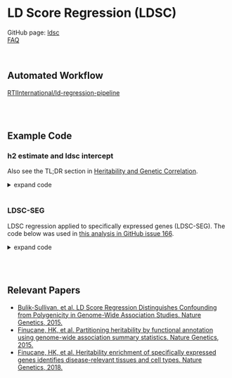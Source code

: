 # LD Score Regression (LDSC)
GitHub page: [ldsc](https://github.com/bulik/ldsc)<br>
[FAQ](https://github.com/bulik/ldsc/wiki/FAQ)

<br>

## Automated Workflow
[RTIInternational/ld-regression-pipeline](https://github.com/RTIInternational/ld-regression-pipeline) 

<br><br>

## Example Code
### h2 estimate and ldsc intercept
Also see the TL;DR section in [Heritability and Genetic Correlation](https://github.com/bulik/ldsc/wiki/Heritability-and-Genetic-Correlation).

<details>
  <summary>expand code</summary>
  
```
# start interactive session
docker run -it -v $PWD:/data/ \
    rtibiocloud/ldsc:v1.0.1_0bb574e /bin/bash

# Download data
cd /data/
wget https://data.broadinstitute.org/alkesgroup/LDSCORE/eur_w_ld_chr.tar.bz2
wget https://data.broadinstitute.org/alkesgroup/LDSCORE/w_hm3.snplist.bz2
tar -jxvf eur_w_ld_chr.tar.bz2
bunzip2 w_hm3.snplist.bz2

# Munge data
/opt/ldsc/munge_sumstats.py \
	--sumstats meta_results.txt \
	--N 17314 \
	--out meta_munged \
	--merge-alleles w_hm3.snplist

# calculate h2 estimate and ldsc intercept 
/opt/ldsc/ldsc.py \
	--h2 meta_munged.sumstats.gz \
	--ref-ld-chr eur_w_ld_chr/ \
	--w-ld-chr eur_w_ld_chr/ \
	--out meta_h2
```
</details>

<br>

### LDSC-SEG
LDSC regression applied to specifically expressed genes (LDSC-SEG).
The code below was used in [this analysis in GitHub issue 166](https://github.com/RTIInternational/bioinformatics/issues/166#issuecomment-816057301).

<details>
  <summary>expand code</summary>

```bash
# interactive session
docker run -it -v $PWD:/data/ \
    rtibiocloud/ldsc:v1.0.1_0bb574e bash

window=100000
for fdr in {"0.05","0.10"}; do # loop through each BED file
    coord_file=/data/deg_bedfiles/meta_analysis_sumstats_no_singletons_20220727_fdr${fdr}_coord.tsv 
    geneset_file=/data/deg_bedfiles/meta_analysis_sumstats_no_singletons_20220727_fdr${fdr}_geneset.tsv

    # store processing files for each meta in separate dir
    mkdir -p /data/{annotations_ldscores,results}/fdr$fdr/

    for j in {1..22}; do # loop through each chromosome
        python /opt/ldsc/make_annot.py \ # create annotation files
            --gene-set-file $geneset_file \
            --gene-coord-file $coord_file \
            --windowsize $window \
            --bimfile /data/1000g/1000G_EUR_Phase3_plink/1000G.EUR.QC.$j.bim \
            --annot-file /data/annotations_ldscores/fdr$fdr/oa_twas_meta_fdr${fdr}genes_window${window}_chr$j.annot.gz

        python /opt/ldsc/ldsc.py \ # compute LD scores
            --l2 \
            --thin-annot \
            --ld-wind-cm 1 \
            --print-snps /data/1000g/1000G_EUR_Phase3_baseline/print_snps.txt \
            --bfile /data/1000g/1000G_EUR_Phase3_plink/1000G.EUR.QC.$j \
            --annot /data/annotations_ldscores/fdr$fdr/oa_twas_meta_fdr${fdr}genes_window${window}_chr$j.annot.gz \
            --out /data/annotations_ldscores/fdr$fdr/oa_twas_meta_fdr${fdr}genes_window${window}_chr$j
    done # end chr loop


    for trait in {"age_of_initiation","alcohol_dependence","drinks_per_week","alzheimers_disease","als","anorexia","adhd","autism","bipolar","cannabus_use_disorder","cigarettes_per_day","cotinine_levels","depressive_symptoms","ftnd","heaviness_smoking_index","lifetime_cannabis_use","major_depressive_disorder","neuroticism","opioid_addiction_gsem","parkinsons","ptsd","schizophrenia","smoking_cessation","smoking_initiation"}; do  # loop through all traits
        case $trait in  # use sumstats files that corresponds to the trait name for the h2 estimate
        
            "age_of_initiation") stats=/data/sumstats/AgeOfInitiation.txt.munged.merged.txt.gz ;;
            "alcohol_dependence") stats=/data/sumstats/pgc_alcdep.eur_discovery.aug2018_release.txt.munged.merged.txt.gz ;;
            "drinks_per_week") stats=/data/sumstats/DrinksPerWeek.txt.munged.merged.txt.gz ;;
            "alzheimers_disease") stats=/data/sumstats/alzheimers_disease_lambert2013_nat_genet.sumstats.gz ;;
            "als") stats=/data/sumstats/amyotrophic_lateral_sclerosis_rheenen2016_nat_genet.sumstats.gz ;;
            "anorexia") stats=/data/sumstats/anorexia_watson2019_workflow_ready.txt.munged.merged.txt.gz ;;
            "adhd") stats=/data/sumstats/daner_meta_filtered_NA_iPSYCH23_PGC11_sigPCs_woSEX_2ell6sd_EUR_Neff_70.meta.munged.merged.txt.gz ;;
            "autism") stats=/data/sumstats/iPSYCH-PGC_ASD_Nov2017.munged.merged.txt.gz ;;
            "bipolar") stats=/data/sumstats/daner_PGC_BIP32b_mds7a_0416a.munged.merged.txt.gz ;;
            "cannabis_use_disorder") stats=/data/sumstats/CUD_GWAS_iPSYCH_June2019.munged.merged.txt.gz ;;
            "cigarettes_per_day") stats=/data/sumstats/CigarettesPerDay.txt.munged.merged.txt.gz ;;
            "cotinine_levels") stats=/data/sumstats/cotinine_ware2016_workflow_ready.txt.munged.merged.txt.gz ;;
            "depressive_symptoms") stats=/data/sumstats/DS_Full.txt.munged.merged.txt.gz ;;
            "ftnd") stats=/data/sumstats/ftnd_wave3_eur_quach2020_workflow_ready.txt.munged.merged.txt.gz ;;
            "heaviness_smoking_index") stats=/data/sumstats/ukb_gwa_003_workflow_ready.txt.munged.merged.txt.gz ;;
            "lifetime_cannabis_use") stats=/data/sumstats/cannabis_icc_ukb_workflow_ready.txt.munged.merged.txt.gz ;;
            "major_depressive_disorder") stats=/data/sumstats/pgc_ukb_depression_gwas_workflow_ready.txt.munged.merged.txt.gz ;;
            "neuroticism") stats=/data/sumstats/neuroticism_okbay2016_nat_genet.sumstats.gz ;;
            "opioid_addiction_gsem") stats=/data/sumstats/genomicSEM_GWAS.oaALL.MVP1_MVP2_YP_SAGE.PGC.Song.table.sumstats.gz ;;
            "parkinsons") stats=/data/sumstats/parkinsons_disease_sanchez2009_nat_genet.sumstats.gz ;;
            "ptsd") stats=/data/sumstats/pts_eur_freeze2_overall.results.munged.merged.txt.gz ;;
            "schizophrenia") stats=/data/sumstats/daner_natgen_pgc_eur.munged.merged.txt.gz ;;
            "smoking_cessation") stats=/data/sumstats/SmokingCessation.txt.munged.merged.txt.gz ;;
            "smoking_initiation") stats=/data/sumstats/SmokingInitiation.txt.munged.merged.txt.gz ;;
        esac

        # computed partitioned heritability estimate
        python /opt/ldsc/ldsc.py \
            --h2 $stats \
            --overlap-annot \
            --print-coefficients \
            --w-ld-chr "/data/weights_hm3_no_hla/weights." \
            --frqfile-chr "/data/1000g/1000G_Phase3_frq/1000G.EUR.QC." \
            --ref-ld-chr "/data/annotations_ldscores/fdr$fdr/oa_twas_meta_fdr${fdr}genes_window${window}_chr,/data/1000g/1000G_EUR_Phase3_baseline/baseline." \
            --out "/data/results/fdr$fdr/${trait}_with_oa_twas_meta_analysis_deg_genes_fdr${fdr}_window${window}"
    done
done
```
	
combine results
```bash
for window in {"10k","100k","400k"}; do
    outfile=hiv_status_vl_suppressed_degs_cis${window}_combined_traits_results.tsv
    head -1 alzheimers_disease_hiv_status_vl_suppressed_degs_cis${window}_results.results > $outfile
        
    for file in *degs_cis${window}_results.results; do
        trait=$(echo $file |  sed 's/_hiv_status_vl_suppressed_degs_cis.*//')
        awk -v trait=$trait \
        '$1 = trait {print $0}' OFS="\t" <(tail -n +2 $file | head -1) >> $outfile
    done
done	
```	
  </details>

<br><br>

## Relevant Papers
* [Bulik-Sullivan, et al. LD Score Regression Distinguishes Confounding from Polygenicity in Genome-Wide Association Studies. Nature Genetics, 2015.](http://www.nature.com/ng/journal/vaop/ncurrent/full/ng.3211.html)
* [Finucane, HK, et al. Partitioning heritability by functional annotation using genome-wide association summary statistics. Nature Genetics, 2015.](https://www.nature.com/articles/ng.3404)
* [Finucane, HK, et al. Heritability enrichment of specifically expressed genes identifies disease-relevant tissues and cell types. Nature Genetics, 2018.](https://www.nature.com/articles/s41588-018-0081-4)
